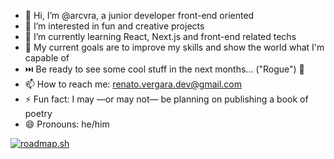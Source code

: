 - 👋 Hi, I’m @arcvra, a junior developer front-end oriented
- 👀 I’m interested in fun and creative projects
- 🌱 I’m currently learning React, Next.js and front-end related techs
- 🥅 My current goals are to improve my skills and show the world what I'm capable of
- ⏭️ Be ready to see some cool stuff in the next months... ("Rogue") 👀
- 📫 How to reach me: renato.vergara.dev@gmail.com
- ⚡ Fun fact: I may —or may not— be planning on publishing a book of poetry
- 😄 Pronouns: he/him

<!---
arcvra/arcvra is a ✨ special ✨ repository because its `README.md` (this file) appears on your GitHub profile.
You can click the Preview link to take a look at your changes.
--->

[![roadmap.sh](https://roadmap.sh/card/wide/668d4a618896c6f50b1c676b?variant=dark&roadmaps=frontend)](https://roadmap.sh)
